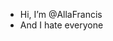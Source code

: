 - Hi, I’m @AllaFrancis
- And I hate everyone

<!---
AllaFrancis/AllaFrancis is a ✨ special ✨ repository because its `README.md` (this file) appears on your GitHub profile.
You can click the Preview link to take a look at your changes.
--->
